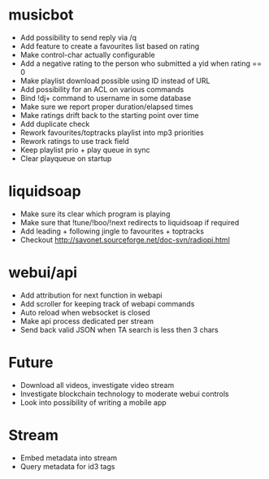 # musicbot
- Add possibility to send reply via /q
- Add feature to create a favourites list based on rating
- Make control-char actually configurable
- Add a negative rating to the person who submitted a yid when rating == 0
- Make playlist download possible using ID instead of URL
- Add possibility for an ACL on various commands
- Bind !dj+ command to username in some database
- Make sure we report proper duration/elapsed times
- Make ratings drift back to the starting point over time
- Add duplicate check
- Rework favourites/toptracks playlist into mp3 priorities
- Rework ratings to use track field
- Keep playlist prio + play queue in sync
- Clear playqueue on startup

# liquidsoap
- Make sure its clear which program is playing
- Make sure that !tune/!boo/!next redirects to liquidsoap if required
- Add leading + following jingle to favourites + toptracks
- Checkout http://savonet.sourceforge.net/doc-svn/radiopi.html

# webui/api
- Add attribution for next function in webapi
- Add scroller for keeping track of webapi commands
- Auto reload when websocket is closed
- Make api process dedicated per stream
- Send back valid JSON when TA search is less then 3 chars

# Future
- Download all videos, investigate video stream
- Investigate blockchain technology to moderate webui controls
- Look into possibility of writing a mobile app

# Stream
- Embed metadata into stream
- Query metadata for id3 tags
